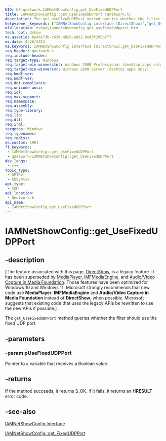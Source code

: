 ```yaml
---
UID: NF:qnetwork.IAMNetShowConfig.get_UseFixedUDPPort
title: IAMNetShowConfig::get_UseFixedUDPPort (qnetwork.h)
description: The get_UseFixedUDPPort method queries whether the filter should use the fixed UDP port.
helpviewer_keywords: ["IAMNetShowConfig interface [DirectShow]","get_UseFixedUDPPort method","IAMNetShowConfig.get_UseFixedUDPPort","IAMNetShowConfig::get_UseFixedUDPPort","IAMNetShowConfigget_UseFixedUDPPort","dshow.iamnetshowconfig_get_usefixedudpport","get_UseFixedUDPPort","get_UseFixedUDPPort method [DirectShow]","get_UseFixedUDPPort method [DirectShow]","IAMNetShowConfig interface","qnetwork/IAMNetShowConfig::get_UseFixedUDPPort"]
old-location: dshow\iamnetshowconfig_get_usefixedudpport.htm
tech.root: dshow
ms.assetid: 0a4b1f3b-c630-4820-a9d1-0e93f295b7f7
ms.date: 4/26/2023
ms.keywords: IAMNetShowConfig interface [DirectShow],get_UseFixedUDPPort method, IAMNetShowConfig.get_UseFixedUDPPort, IAMNetShowConfig::get_UseFixedUDPPort, IAMNetShowConfigget_UseFixedUDPPort, dshow.iamnetshowconfig_get_usefixedudpport, get_UseFixedUDPPort, get_UseFixedUDPPort method [DirectShow], get_UseFixedUDPPort method [DirectShow],IAMNetShowConfig interface, qnetwork/IAMNetShowConfig::get_UseFixedUDPPort
req.header: qnetwork.h
req.include-header: 
req.target-type: Windows
req.target-min-winverclnt: Windows 2000 Professional [desktop apps only]
req.target-min-winversvr: Windows 2000 Server [desktop apps only]
req.kmdf-ver: 
req.umdf-ver: 
req.ddi-compliance: 
req.unicode-ansi: 
req.idl: 
req.max-support: 
req.namespace: 
req.assembly: 
req.type-library: 
req.lib: 
req.dll: 
req.irql: 
targetos: Windows
req.typenames: 
req.redist: 
ms.custom: 19H1
f1_keywords:
 - IAMNetShowConfig::get_UseFixedUDPPort
 - qnetwork/IAMNetShowConfig::get_UseFixedUDPPort
dev_langs:
 - c++
topic_type:
 - APIRef
 - kbSyntax
api_type:
 - COM
api_location:
 - Qnetwork.h
api_name:
 - IAMNetShowConfig.get_UseFixedUDPPort
---
```


# IAMNetShowConfig::get_UseFixedUDPPort


## -description

\[The feature associated with this page, [DirectShow](/windows/win32/directshow/directshow), is a legacy feature. It has been superseded by [MediaPlayer](/uwp/api/Windows.Media.Playback.MediaPlayer), [IMFMediaEngine](/windows/win32/api/mfmediaengine/nn-mfmediaengine-imfmediaengine), and [Audio/Video Capture in Media Foundation](windows/win32/medfound/audio-video-capture-in-media-foundation). Those features have been optimized for Windows 10 and Windows 11. Microsoft strongly recommends that new code use **MediaPlayer**, **IMFMediaEngine** and **Audio/Video Capture in Media Foundation** instead of **DirectShow**, when possible. Microsoft suggests that existing code that uses the legacy APIs be rewritten to use the new APIs if possible.\]

The <code>get_UseFixedUDPPort</code> method queries whether the filter should use the fixed UDP port.

## -parameters

### -param pUseFixedUDPPort

Pointer to a variable that receives a Boolean value.

## -returns

If the method succeeds, it returns S_OK. If it fails, it returns an <b>HRESULT</b> error code.

## -see-also

<a href="/windows/desktop/api/qnetwork/nn-qnetwork-iamnetshowconfig">IAMNetShowConfig Interface</a>



<a href="/windows/desktop/api/qnetwork/nf-qnetwork-iamnetshowconfig-get_fixedudpport">IAMNetShowConfig::get_FixedUDPPort</a>